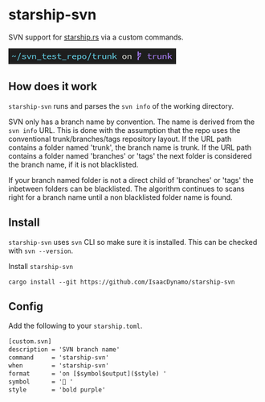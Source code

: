 # starship-svn
SVN support for [starship.rs](starship.rs) via a custom commands.

![demo](starship-svn-demo.png)

## How does it work
`starship-svn` runs and parses the `svn info` of the working directory.

SVN only has a branch name by convention. The name is derived from the `svn info` URL. This is done
with the assumption that the repo uses the conventional trunk/branches/tags repository layout. If
the URL path contains a folder named 'trunk', the branch name is trunk. If the URL path contains a
folder named 'branches' or 'tags' the next folder is considered the branch name, if it is not
blacklisted.

If your branch named folder is not a direct child of 'branches' or 'tags' the inbetween folders can be blacklisted.
The algorithm continues to scans right for a branch name until a non blacklisted folder name is found.


## Install
`starship-svn` uses `svn` CLI so make sure it is installed. This can be checked with `svn --version`.

Install `starship-svn`
```
cargo install --git https://github.com/IsaacDynamo/starship-svn
```

## Config
Add the following to your `starship.toml`.

```
[custom.svn]
description = 'SVN branch name'
command     = 'starship-svn'
when        = 'starship-svn'
format      = 'on [$symbol$output]($style) '
symbol      = ' '
style       = 'bold purple'
```
